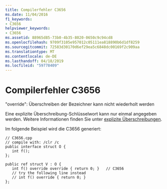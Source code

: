 ```yaml
---
title: Compilerfehler C3656
ms.date: 11/04/2016
f1_keywords:
- C3656
helpviewer_keywords:
- C3656
ms.assetid: 88965d85-73b0-4b35-8020-0650c9c94cd8
ms.openlocfilehash: 9709f3105e957012c05111ea818890b6d1df8259
ms.sourcegitcommit: 72583d30170d6ef29ea5c6848dc00169f2c909aa
ms.translationtype: MT
ms.contentlocale: de-DE
ms.lasthandoff: 04/18/2019
ms.locfileid: "59778409"
---
```

# <a name="compiler-error-c3656"></a>Compilerfehler C3656

"override": Überschreiben der Bezeichner kann nicht wiederholt werden

Eine explizite Überschreibung-Schlüsselwort kann nur einmal angegeben werden. Weitere Informationen finden Sie unter [explizite Überschreibungen](../../extensions/explicit-overrides-cpp-component-extensions.md).

Im folgende Beispiel wird die C3656 generiert:

```
// C3656.cpp
// compile with: /clr /c
public interface struct O {
   int f();
};

public ref struct V : O {
   int f() override override { return 0; }   // C3656
   // try the following line instead
   // int f() override { return 0; }
};
```